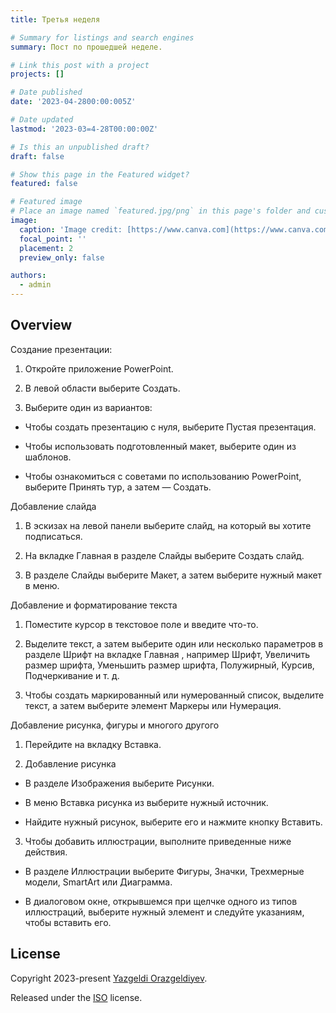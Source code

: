 ```yaml
---
title: Третья неделя

# Summary for listings and search engines
summary: Пост по прошедшей неделе.

# Link this post with a project
projects: []

# Date published
date: '2023-04-2800:00:005Z'

# Date updated
lastmod: '2023-03=4-28T00:00:00Z'

# Is this an unpublished draft?
draft: false

# Show this page in the Featured widget?
featured: false

# Featured image
# Place an image named `featured.jpg/png` in this page's folder and customize its options here.
image:
  caption: 'Image credit: [https://www.canva.com](https://www.canva.com/ru_ru/restricted/)'
  focal_point: ''
  placement: 2
  preview_only: false

authors:
  - admin
---
```


## Overview

Создание презентации:

1. Откройте приложение PowerPoint.

2. В левой области выберите Создать.

3. Выберите один из вариантов:

- Чтобы создать презентацию с нуля, выберите Пустая презентация.

- Чтобы использовать подготовленный макет, выберите один из шаблонов.

- Чтобы ознакомиться с советами по использованию PowerPoint, выберите Принять тур, а затем — Создать.

Добавление слайда

1. В эскизах на левой панели выберите слайд, на который вы хотите подписаться.

2. На вкладке Главная в разделе Слайды выберите Создать слайд.

3. В разделе Слайды выберите Макет, а затем выберите нужный макет в меню.

Добавление и форматирование текста

1. Поместите курсор в текстовое поле и введите что-то.

2. Выделите текст, а затем выберите один или несколько параметров в разделе Шрифт на вкладке Главная , например Шрифт, Увеличить размер шрифта, Уменьшить размер шрифта, Полужирный, Курсив, Подчеркивание и т. д.

3. Чтобы создать маркированный или нумерованный список, выделите текст, а затем выберите элемент Маркеры или Нумерация.

Добавление рисунка, фигуры и многого другого

1. Перейдите на вкладку Вставка.

2. Добавление рисунка

- В разделе Изображения выберите Рисунки.

- В меню Вставка рисунка из выберите нужный источник.

- Найдите нужный рисунок, выберите его и нажмите кнопку Вставить.

3. Чтобы добавить иллюстрации, выполните приведенные ниже действия.

- В разделе Иллюстрации выберите Фигуры, Значки, Трехмерные модели, SmartArt или Диаграмма.

- В диалоговом окне, открывшемся при щелчке одного из типов иллюстраций, выберите нужный элемент и следуйте указаниям, чтобы вставить его.

## License

Copyright 2023-present [Yazgeldi Orazgeldiyev](https://github.com/YazgeldiOrazgeldiyev).

Released under the [ISO](https://github.com/YazgeldiOrazgeldiyev/study_2022-2023_os-intro) license.
